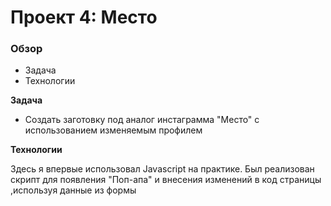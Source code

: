 # Проект 4: Место

### Обзор

* Задача
* Технологии

**Задача**

* Создать заготовку под аналог инстаграмма "Место" с использованием изменяемым профилем 

**Технологии**

Здесь я впервые использовал Javascript на практике. Был реализован скрипт для появления "Поп-апа" и внесения изменений в код страницы ,используя данные из формы 

